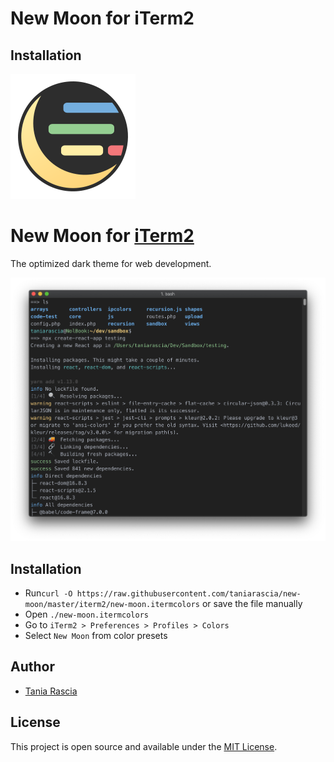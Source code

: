 # New Moon for iTerm2

## Installation

![Logo](../images/new-moon-thumbnail.svg)

# New Moon for [iTerm2](https://www.iterm2.com/)

The optimized dark theme for web development.

![Screenshot](../images/iterm2.png)

## Installation

- Run`curl -O https://raw.githubusercontent.com/taniarascia/new-moon/master/iterm2/new-moon.itermcolors` or save the file manually
- Open `./new-moon.itermcolors`
- Go to `iTerm2 > Preferences > Profiles > Colors`
- Select `New Moon` from color presets

## Author

- [Tania Rascia](https://www.taniarascia.com)

## License

This project is open source and available under the [MIT License](../LICENSE).
